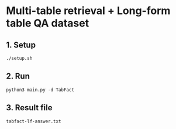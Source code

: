 # Multi-table retrieval + Long-form table QA dataset

## 1. Setup

    ./setup.sh

## 2. Run

    python3 main.py -d TabFact

## 3. Result file

    tabfact-lf-answer.txt
